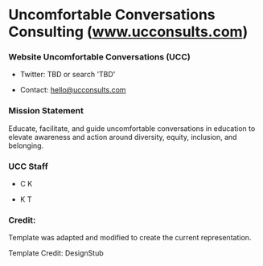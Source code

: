 # Uncomfortable Conversations Consulting (www.ucconsults.com)

### Website Uncomfortable Conversations (UCC)
  
+ Twitter: TBD or search 'TBD'

+ Contact: hello@ucconsults.com

### Mission Statement 

  Educate, facilitate, and guide uncomfortable conversations in education to elevate awareness and action around diversity, equity, inclusion, and belonging.

### UCC Staff

+ C K
  
+ K T

### Credit:

Template was adapted and modified to create the current representation.

Template Credit: DesignStub

